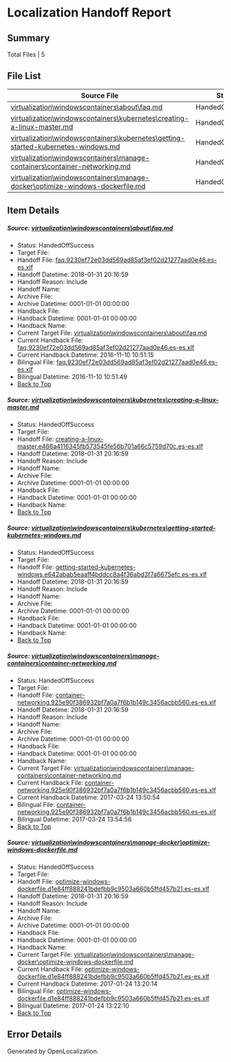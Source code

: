 # <a name='report-top'></a> Localization Handoff Report

## Summary
 Total Files | 5

## File List
 Source File | Status | Details 
 ----------- | ------ | ------- 
 [virtualization\windowscontainers\about\faq.md](https://github.com/Microsoft/Virtualization-Documentation-Private/blob/d38444cf191e6c2b0ca0dbb29678e494b72c19f5/virtualization/windowscontainers/about/faq.md) | HandedOffSuccess | [Details](#37c8cadc4e2725e8220834d41907240c1a273e09297)
 [virtualization\windowscontainers\kubernetes\creating-a-linux-master.md](https://github.com/Microsoft/Virtualization-Documentation-Private/blob/d38444cf191e6c2b0ca0dbb29678e494b72c19f5/virtualization/windowscontainers/kubernetes/creating-a-linux-master.md) | HandedOffSuccess | [Details](#3ea338f7af3dd921731fce0ec5a8b2cf8c4fef0c339)
 [virtualization\windowscontainers\kubernetes\getting-started-kubernetes-windows.md](https://github.com/Microsoft/Virtualization-Documentation-Private/blob/d38444cf191e6c2b0ca0dbb29678e494b72c19f5/virtualization/windowscontainers/kubernetes/getting-started-kubernetes-windows.md) | HandedOffSuccess | [Details](#6f8a17e6d7785ec6d99552edbe5a0c356c109a01340)
 [virtualization\windowscontainers\manage-containers\container-networking.md](https://github.com/Microsoft/Virtualization-Documentation-Private/blob/d38444cf191e6c2b0ca0dbb29678e494b72c19f5/virtualization/windowscontainers/manage-containers/container-networking.md) | HandedOffSuccess | [Details](#4b6a6523de71ba2f589245f48b310c16f6c9ccd7342)
 [virtualization\windowscontainers\manage-docker\optimize-windows-dockerfile.md](https://github.com/Microsoft/Virtualization-Documentation-Private/blob/d38444cf191e6c2b0ca0dbb29678e494b72c19f5/virtualization/windowscontainers/manage-docker/optimize-windows-dockerfile.md) | HandedOffSuccess | [Details](#ba45ee94a5d5e8a15bbbeab7b9c25f15be8be731369)

## Item Details
##### <a name='37c8cadc4e2725e8220834d41907240c1a273e09297'></a> Source: [virtualization\windowscontainers\about\faq.md](https://github.com/Microsoft/Virtualization-Documentation-Private/blob/d38444cf191e6c2b0ca0dbb29678e494b72c19f5/virtualization/windowscontainers/about/faq.md)
* Status: HandedOffSuccess
* Target File: 
* Handoff File: [faq.9230ef72e03dd569ad85af3ef02d21277aad0e46.es-es.xlf](https://github.com/MicrosoftDocs/Virtualization-Documentation-Private.handoff/blob/cf2911e1229588fed12325e7d7c13228e4bbb143/ol-handoff/MicrosoftDocs/Virtualization-Documentation-Private.es-es/live/faq.9230ef72e03dd569ad85af3ef02d21277aad0e46.es-es.xlf)
* Handoff Datetime: 2018-01-31 20:16:59
* Handoff Reason: Include
* Handoff Name: 
* Archive File: 
* Archive Datetime: 0001-01-01 00:00:00
* Handback File: 
* Handback Datetime: 0001-01-01 00:00:00
* Handback Name: 
* Current Target File: [virtualization\windowscontainers\about\faq.md](https://github.com/MicrosoftDocs/Virtualization-Documentation-Private.es-es/blob/5f8d6ded9cef76003d618b2288db8975fa64cf5b/virtualization/windowscontainers/about/faq.md)
* Current Handback File: [faq.9230ef72e03dd569ad85af3ef02d21277aad0e46.es-es.xlf](https://github.com/MicrosoftDocs/Virtualization-Documentation-Private.handback/blob/2615a25ac72aceb37b3c93a18ff3f30f51041f64/ol-handback/Microsoft/Virtualization-Documentation-Private.es-es/live/faq.9230ef72e03dd569ad85af3ef02d21277aad0e46.es-es.xlf)
* Current Handback Datetime: 2016-11-10 10:51:15
* Bilingual File: [faq.9230ef72e03dd569ad85af3ef02d21277aad0e46.es-es.xlf](https://github.com/MicrosoftDocs/Virtualization-Documentation-Private.handback/blob/2615a25ac72aceb37b3c93a18ff3f30f51041f64/ol-handback/Microsoft/Virtualization-Documentation-Private.es-es/live/faq.9230ef72e03dd569ad85af3ef02d21277aad0e46.es-es.xlf)
* Bilingual Datetime: 2016-11-10 10:51:49
* [Back to Top](#report-top)

##### <a name='3ea338f7af3dd921731fce0ec5a8b2cf8c4fef0c339'></a> Source: [virtualization\windowscontainers\kubernetes\creating-a-linux-master.md](https://github.com/Microsoft/Virtualization-Documentation-Private/blob/d38444cf191e6c2b0ca0dbb29678e494b72c19f5/virtualization/windowscontainers/kubernetes/creating-a-linux-master.md)
* Status: HandedOffSuccess
* Target File: 
* Handoff File: [creating-a-linux-master.e466a4116345fb573545fe56b701a66c5759d70c.es-es.xlf](https://github.com/MicrosoftDocs/Virtualization-Documentation-Private.handoff/blob/cf2911e1229588fed12325e7d7c13228e4bbb143/ol-handoff/MicrosoftDocs/Virtualization-Documentation-Private.es-es/live/creating-a-linux-master.e466a4116345fb573545fe56b701a66c5759d70c.es-es.xlf)
* Handoff Datetime: 2018-01-31 20:16:59
* Handoff Reason: Include
* Handoff Name: 
* Archive File: 
* Archive Datetime: 0001-01-01 00:00:00
* Handback File: 
* Handback Datetime: 0001-01-01 00:00:00
* Handback Name: 
* [Back to Top](#report-top)

##### <a name='6f8a17e6d7785ec6d99552edbe5a0c356c109a01340'></a> Source: [virtualization\windowscontainers\kubernetes\getting-started-kubernetes-windows.md](https://github.com/Microsoft/Virtualization-Documentation-Private/blob/d38444cf191e6c2b0ca0dbb29678e494b72c19f5/virtualization/windowscontainers/kubernetes/getting-started-kubernetes-windows.md)
* Status: HandedOffSuccess
* Target File: 
* Handoff File: [getting-started-kubernetes-windows.e642abab5eaaff4bddcc8a4f36abd3f7a6675efc.es-es.xlf](https://github.com/MicrosoftDocs/Virtualization-Documentation-Private.handoff/blob/cf2911e1229588fed12325e7d7c13228e4bbb143/ol-handoff/MicrosoftDocs/Virtualization-Documentation-Private.es-es/live/getting-started-kubernetes-windows.e642abab5eaaff4bddcc8a4f36abd3f7a6675efc.es-es.xlf)
* Handoff Datetime: 2018-01-31 20:16:59
* Handoff Reason: Include
* Handoff Name: 
* Archive File: 
* Archive Datetime: 0001-01-01 00:00:00
* Handback File: 
* Handback Datetime: 0001-01-01 00:00:00
* Handback Name: 
* [Back to Top](#report-top)

##### <a name='4b6a6523de71ba2f589245f48b310c16f6c9ccd7342'></a> Source: [virtualization\windowscontainers\manage-containers\container-networking.md](https://github.com/Microsoft/Virtualization-Documentation-Private/blob/d38444cf191e6c2b0ca0dbb29678e494b72c19f5/virtualization/windowscontainers/manage-containers/container-networking.md)
* Status: HandedOffSuccess
* Target File: 
* Handoff File: [container-networking.925e90f386932bf7a0a7f6b1b149c3456acbb560.es-es.xlf](https://github.com/MicrosoftDocs/Virtualization-Documentation-Private.handoff/blob/cf2911e1229588fed12325e7d7c13228e4bbb143/ol-handoff/MicrosoftDocs/Virtualization-Documentation-Private.es-es/live/container-networking.925e90f386932bf7a0a7f6b1b149c3456acbb560.es-es.xlf)
* Handoff Datetime: 2018-01-31 20:16:59
* Handoff Reason: Include
* Handoff Name: 
* Archive File: 
* Archive Datetime: 0001-01-01 00:00:00
* Handback File: 
* Handback Datetime: 0001-01-01 00:00:00
* Handback Name: 
* Current Target File: [virtualization\windowscontainers\manage-containers\container-networking.md](https://github.com/MicrosoftDocs/Virtualization-Documentation-Private.es-es/blob/351ab47a58f1241b85c8d59c3af99a54581ce15b/virtualization/windowscontainers/manage-containers/container-networking.md)
* Current Handback File: [container-networking.925e90f386932bf7a0a7f6b1b149c3456acbb560.es-es.xlf](https://github.com/MicrosoftDocs/Virtualization-Documentation-Private.handback/blob/14186829d7cd7b470ae19602d508f9333985ee49/ol-handback/Microsoft/Virtualization-Documentation-Private.es-es/live/container-networking.925e90f386932bf7a0a7f6b1b149c3456acbb560.es-es.xlf)
* Current Handback Datetime: 2017-03-24 13:50:54
* Bilingual File: [container-networking.925e90f386932bf7a0a7f6b1b149c3456acbb560.es-es.xlf](https://github.com/MicrosoftDocs/Virtualization-Documentation-Private.handback/blob/14186829d7cd7b470ae19602d508f9333985ee49/ol-handback/Microsoft/Virtualization-Documentation-Private.es-es/live/container-networking.925e90f386932bf7a0a7f6b1b149c3456acbb560.es-es.xlf)
* Bilingual Datetime: 2017-03-24 13:54:56
* [Back to Top](#report-top)

##### <a name='ba45ee94a5d5e8a15bbbeab7b9c25f15be8be731369'></a> Source: [virtualization\windowscontainers\manage-docker\optimize-windows-dockerfile.md](https://github.com/Microsoft/Virtualization-Documentation-Private/blob/d38444cf191e6c2b0ca0dbb29678e494b72c19f5/virtualization/windowscontainers/manage-docker/optimize-windows-dockerfile.md)
* Status: HandedOffSuccess
* Target File: 
* Handoff File: [optimize-windows-dockerfile.d1e84ff888241bdefbb9c9503a660b5ffd457b21.es-es.xlf](https://github.com/MicrosoftDocs/Virtualization-Documentation-Private.handoff/blob/cf2911e1229588fed12325e7d7c13228e4bbb143/ol-handoff/MicrosoftDocs/Virtualization-Documentation-Private.es-es/live/optimize-windows-dockerfile.d1e84ff888241bdefbb9c9503a660b5ffd457b21.es-es.xlf)
* Handoff Datetime: 2018-01-31 20:16:59
* Handoff Reason: Include
* Handoff Name: 
* Archive File: 
* Archive Datetime: 0001-01-01 00:00:00
* Handback File: 
* Handback Datetime: 0001-01-01 00:00:00
* Handback Name: 
* Current Target File: [virtualization\windowscontainers\manage-docker\optimize-windows-dockerfile.md](https://github.com/MicrosoftDocs/Virtualization-Documentation-Private.es-es/blob/f2a4e20986a5d63d60d66622c5c1711e3727c682/virtualization/windowscontainers/manage-docker/optimize-windows-dockerfile.md)
* Current Handback File: [optimize-windows-dockerfile.d1e84ff888241bdefbb9c9503a660b5ffd457b21.es-es.xlf](https://github.com/MicrosoftDocs/Virtualization-Documentation-Private.handback/blob/1ee88256307e4c38bdf3fbf87839432770c5bf77/ol-handback/Microsoft/Virtualization-Documentation-Private.es-es/live/optimize-windows-dockerfile.d1e84ff888241bdefbb9c9503a660b5ffd457b21.es-es.xlf)
* Current Handback Datetime: 2017-01-24 13:20:14
* Bilingual File: [optimize-windows-dockerfile.d1e84ff888241bdefbb9c9503a660b5ffd457b21.es-es.xlf](https://github.com/MicrosoftDocs/Virtualization-Documentation-Private.handback/blob/1ee88256307e4c38bdf3fbf87839432770c5bf77/ol-handback/Microsoft/Virtualization-Documentation-Private.es-es/live/optimize-windows-dockerfile.d1e84ff888241bdefbb9c9503a660b5ffd457b21.es-es.xlf)
* Bilingual Datetime: 2017-01-24 13:22:10
* [Back to Top](#report-top)


## Error Details

Generated by OpenLocalization.
